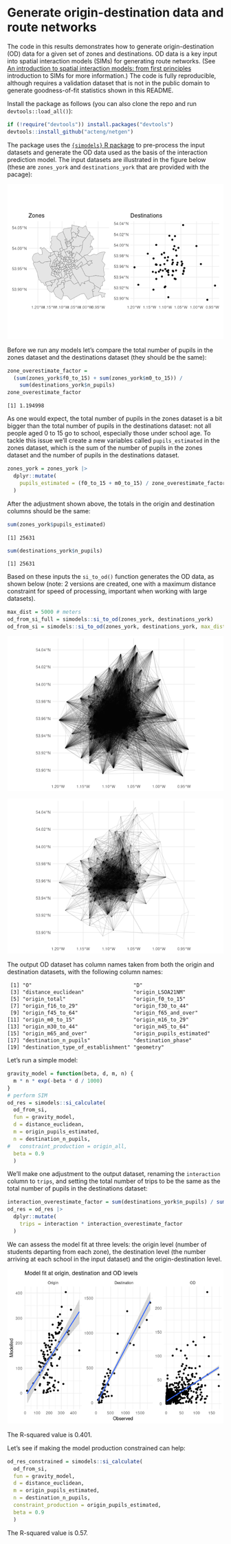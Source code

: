 # Generate origin-destination data and route networks


The code in this results demonstrates how to generate origin-destination
(OD) data for a given set of zones and destinations. OD data is a key
input into spatial interaction models (SIMs) for generating route
networks. (See [An introduction to spatial interaction models: from
first
principles](https://robinlovelace.github.io/simodels/articles/sims-first-principles.html)
introduction to SIMs for more information.) The code is fully
reproducible, although requires a validation dataset that is not in the
public domain to generate goodness-of-fit statistics shown in this
README.

Install the package as follows (you can also clone the repo and run
`devtools::load_all()`):

``` r
if (!require("devtools")) install.packages("devtools")
devtools::install_github("acteng/netgen")
```

The package uses the [`{simodels}` R
package](https://robinlovelace.github.io/simodels/) to pre-process the
input datasets and generate the OD data used as the basis of the
interaction prediction model. The input datasets are illustrated in the
figure below (these are `zones_york` and `destinations_york` that are
provided with the pacage):

![](README_files/figure-commonmark/inputs-1.png)

Before we run any models let’s compare the total number of pupils in the
zones dataset and the destinations dataset (they should be the same):

``` r
zone_overestimate_factor = 
  (sum(zones_york$f0_to_15) + sum(zones_york$m0_to_15)) /
    sum(destinations_york$n_pupils)
zone_overestimate_factor
```

    [1] 1.194998

As one would expect, the total number of pupils in the zones dataset is
a bit bigger than the total number of pupils in the destinations
dataset: not all people aged 0 to 15 go to school, especially those
under school age. To tackle this issue we’ll create a new variables
called `pupils_estimated` in the zones dataset, which is the sum of the
number of pupils in the zones dataset and the number of pupils in the
destinations dataset.

``` r
zones_york = zones_york |>
  dplyr::mutate(
    pupils_estimated = (f0_to_15 + m0_to_15) / zone_overestimate_factor
  )
```

After the adjustment shown above, the totals in the origin and
destination columns should be the same:

``` r
sum(zones_york$pupils_estimated)
```

    [1] 25631

``` r
sum(destinations_york$n_pupils)
```

    [1] 25631

Based on these inputs the `si_to_od()` function generates the OD data,
as shown below (note: 2 versions are created, one with a maximum
distance constraint for speed of processing, important when working with
large datasets).

``` r
max_dist = 5000 # meters
od_from_si_full = simodels::si_to_od(zones_york, destinations_york)
od_from_si = simodels::si_to_od(zones_york, destinations_york, max_dist = max_dist)
```

![](README_files/figure-commonmark/plot-od-all-1.png)

![](README_files/figure-commonmark/plot-od-all-2.png)

The output OD dataset has column names taken from both the origin and
destination datasets, with the following column names:

     [1] "O"                                 "D"                                
     [3] "distance_euclidean"                "origin_LSOA21NM"                  
     [5] "origin_total"                      "origin_f0_to_15"                  
     [7] "origin_f16_to_29"                  "origin_f30_to_44"                 
     [9] "origin_f45_to_64"                  "origin_f65_and_over"              
    [11] "origin_m0_to_15"                   "origin_m16_to_29"                 
    [13] "origin_m30_to_44"                  "origin_m45_to_64"                 
    [15] "origin_m65_and_over"               "origin_pupils_estimated"          
    [17] "destination_n_pupils"              "destination_phase"                
    [19] "destination_type_of_establishment" "geometry"                         

Let’s run a simple model:

``` r
gravity_model = function(beta, d, m, n) {
  m * n * exp(-beta * d / 1000)
} 
# perform SIM
od_res = simodels::si_calculate(
  od_from_si,
  fun = gravity_model,
  d = distance_euclidean,
  m = origin_pupils_estimated,
  n = destination_n_pupils,
#   constraint_production = origin_all,
  beta = 0.9
  )
```

We’ll make one adjustment to the output dataset, renaming the
`interaction` column to `trips`, and setting the total number of trips
to be the same as the total number of pupils in the destinations
dataset:

``` r
interaction_overestimate_factor = sum(destinations_york$n_pupils) / sum(od_res$interaction)
od_res = od_res |>
  dplyr::mutate(
    trips = interaction * interaction_overestimate_factor
  )
```

We can assess the model fit at three levels: the origin level (number of
students departing from each zone), the destination level (the number
arriving at each school in the input dataset) and the origin-destination
level.

![](README_files/figure-commonmark/r-squared-1.png)

The R-squared value is 0.401.

Let’s see if making the model production constrained can help:

``` r
od_res_constrained = simodels::si_calculate(
  od_from_si,
  fun = gravity_model,
  d = distance_euclidean,
  m = origin_pupils_estimated,
  n = destination_n_pupils,
  constraint_production = origin_pupils_estimated,
  beta = 0.9
  )
```

The R-squared value is 0.57.
